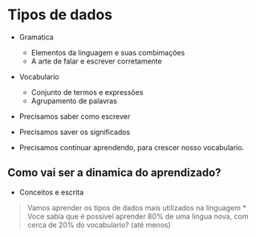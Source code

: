 # Tipos de dados

* Gramatica
    * Elementos da linguagem e suas combimações
    * A arte de falar e escrever corretamente

* Vocabulario
    * Conjunto de termos e expressões
    * Agrupamento de palavras

* Precisamos saber como escrever
* Precisamos saver os significados
* Precisamos continuar aprendendo, para crescer nosso vocabulario.


## Como vai ser a dinamica do aprendizado?

* Conceitos e escrita

> Vamos aprender os tipos de dados mais utilizados na linguagem
    * Voce sabia que é possivel aprender 80% de uma lingua nova, com
    cerca de 20% do vocabulario? (até menos)